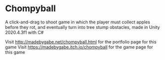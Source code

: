 # Chompyball
 A click-and-drag to shoot game in which the player must collect apples before they rot, and eventually turn into tree stump obstacles, made in Unity 2020.4.3f1 with C#

Visit http://madebygabe.net/chompyball.html for the portfolio page for this game
Visit https://madebygabe.itch.io/chompyball for the game page for this game
